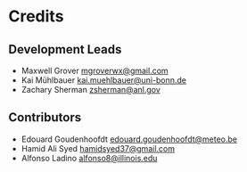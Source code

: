 # Credits

## Development Leads

* Maxwell Grover <mgroverwx@gmail.com>
* Kai Mühlbauer <kai.muehlbauer@uni-bonn.de>
* Zachary Sherman <zsherman@anl.gov>

## Contributors

* Edouard Goudenhoofdt <edouard.goudenhoofdt@meteo.be>
* Hamid Ali Syed <hamidsyed37@gmail.com>
* Alfonso Ladino <alfonso8@illinois.edu>

